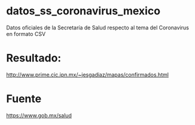 # datos_ss_coronavirus_mexico
Datos oficiales de la Secretaría de Salud respecto al tema del Coronavirus en formato CSV

# Resultado:
http://www.prime.cic.ipn.mx/~jesgadiaz/mapas/confirmados.html

# Fuente
https://www.gob.mx/salud
